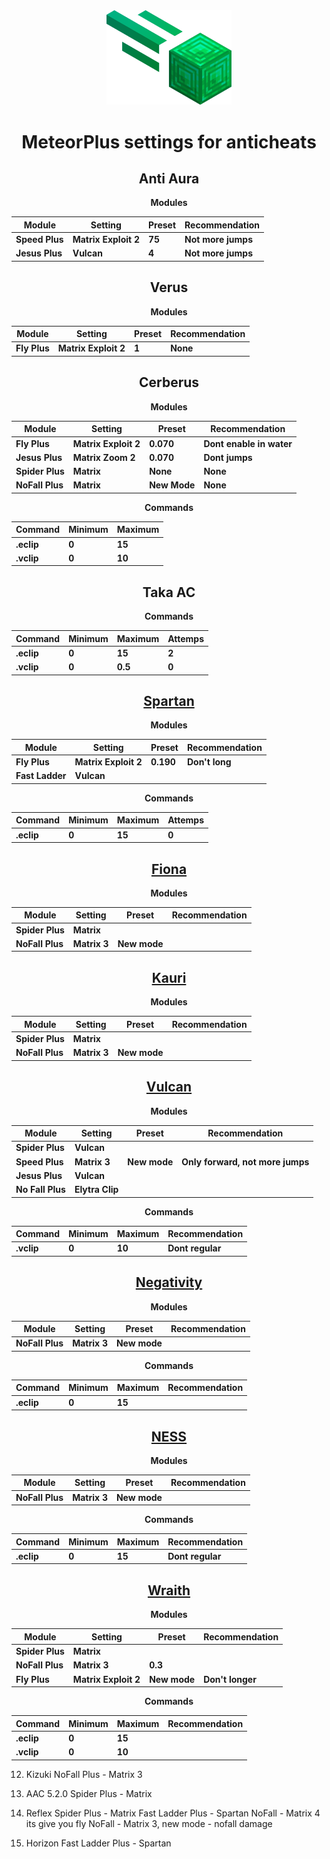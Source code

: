 
<div align="center">
	<img src="src/main/resources/assets/plus/logo.png" alt="meteor-plus" width="200px"/>
	<h1>MeteorPlus settings for anticheats</h1>
	<h2> Anti Aura </h2>
	<b>Modules</b>
	<table align="center">
    <thead>
        <tr>
            <th>Module</th>
            <th>Setting</th>
            <th>Preset</th>
            <th>Recommendation</th>
        </tr>
    </thead>
    <tbody>
        <tr>
            <td><b>Speed Plus<b></td>
             <td><b>Matrix Exploit 2<b></td>
             <td><b>75<b></td>
             <td><b>Not more jumps<b></td>
        </tr>
        <tr>
            <td><b>Jesus Plus<b></td>
             <td><b>Vulcan<b></td>
             <td><b>4<b></td>
             <td><b>Not more jumps<b></td>
        </tr>
    </tbody>
</table>
<h2> Verus </h2>
<b>Modules</b>
<table align="center">
    <thead>
        <tr>
            <th>Module</th>
            <th>Setting</th>
            <th>Preset</th>
            <th>Recommendation</th>
        </tr>
    </thead>
    <tbody>
        <tr>
            <td><b>Fly Plus<b></td>
             <td><b>Matrix Exploit 2<b></td>
             <td><b>1<b></td>
             <td><b>None<b></td>
        </tr>
    </tbody>
</table>
<h2> Cerberus</h2>
<b>Modules</b>
<table align="center">
    <thead>
        <tr>
            <th>Module</th>
            <th>Setting</th>
            <th>Preset</th>
            <th>Recommendation</th>
        </tr>
    </thead>
    <tbody>
        <tr>
            <td><b>Fly Plus<b></td>
             <td><b>Matrix Exploit 2<b></td>
             <td><b> 0.070<b></td>
             <td><b>Dont enable in water<b></td>
        </tr>
         <tr>
            <td><b>Jesus Plus<b></td>
             <td><b>Matrix Zoom 2<b></td>
             <td><b> 0.070<b></td>
             <td><b>Dont jumps<b></td>
        </tr>
         <tr>
            <td><b>Spider Plus<b></td>
             <td><b>Matrix<b></td>
             <td><b>None<b></td>
             <td><b>None<b></td>
        </tr>
         <tr>
             <td><b>NoFall Plus<b></td>
              <td><b>Matrix<b></td>
              <td><b>New Mode<b></td>
              <td><b>None<b></td>
        </tr>
    </tbody>
</table>
<b>Commands</b>
<table align="center">
    <thead>
        <tr>
            <th>Command</th>
            <th>Minimum</th>
            <th>Maximum</th>
        </tr>
    </thead>
    <tbody>
        <tr>
            <td><b>.eclip<b></td>
             <td><b>0<b></td>
             <td><b> 15<b></td>
        </tr>
        <tr>
            <td><b>.vclip <b></td>
             <td><b>0<b></td>
             <td><b> 10<b></td>
        </tr>
    </tbody>
</table>
<h2> Taka AC</h2>
<b>Commands</b>
<table align="center">
    <thead>
        <tr>
            <th>Command</th>
            <th>Minimum</th>
            <th>Maximum</th>
            <th>Attemps</th>
        </tr>
    </thead>
    <tbody>
        <tr>
            <td><b>.eclip<b></td>
             <td><b>0<b></td>
             <td><b> 15<b></td>
             <td><b> 2<b></td>
        </tr>
        <tr>
            <td><b>.vclip <b></td>
             <td><b>0<b></td>
             <td><b> 0.5<b></td>
             <td><b> 0<b></td>
        </tr>
    </tbody>
</table>
<h2> <a href="https://www.spigotmc.org/resources/spartan-anti-cheat%E2%84%A2-advanced-cheat-detection-hack-blocker-1-7-1-19-4.25638/">Spartan </a></h2>
<b>Modules</b>
<table align="center">
    <thead>
        <tr>
            <th>Module</th>
            <th>Setting</th>
            <th>Preset</th>
            <th>Recommendation</th>
        </tr>
    </thead>
    <tbody>
        <tr>
            <td><b>Fly Plus<b></td>
             <td><b>Matrix Exploit 2<b></td>
             <td><b> 0.190<b></td>
             <td><b>Don't long<b></td>
        </tr>
         <tr>
            <td><b>Fast Ladder<b></td>
             <td><b>Vulcan<b></td>
             <td><b><b></td>
             <td><b><b></td>
        </tr>
    </tbody>
</table>
<b>Commands</b>
<table align="center">
    <thead>
        <tr>
            <th>Command</th>
            <th>Minimum</th>
            <th>Maximum</th>
            <th>Attemps</th>
        </tr>
    </thead>
    <tbody>
        <tr>
            <td><b>.eclip<b></td>
             <td><b>0<b></td>
             <td><b> 15<b></td>
             <td><b> 0<b></td>
        </tr>
    </tbody>
</table>
<h2> <a href="https://github.com/funkemunky/Fiona-Anticheat/">Fiona</a></h2>
<b>Modules</b>
<table align="center">
    <thead>
        <tr>
            <th>Module</th>
            <th>Setting</th>
            <th>Preset</th>
            <th>Recommendation</th>
        </tr>
    </thead>
    <tbody>
        <tr>
            <td><b>Spider Plus<b></td>
             <td><b>Matrix<b></td>
             <td><b><b></td>
             <td><b><b></td>
        </tr>
         <tr>
            <td><b>NoFall Plus<b></td>
             <td><b>Matrix 3<b></td>
             <td><b>New mode<b></td>
             <td><b><b></td>
        </tr>
    </tbody>
</table>
<h2> <a href="https://www.spigotmc.org/resources/kauri-anticheat-best-in-class-performance-destroy-cheaters-1-7-10-1-18-1.53721/">Kauri</a></h2>
<b>Modules</b>
<table align="center">
    <thead>
        <tr>
            <th>Module</th>
            <th>Setting</th>
            <th>Preset</th>
            <th>Recommendation</th>
        </tr>
    </thead>
    <tbody>
        <tr>
            <td><b>Spider Plus<b></td>
             <td><b>Matrix<b></td>
             <td><b><b></td>
             <td><b><b></td>
        </tr>
         <tr>
            <td><b>NoFall Plus<b></td>
             <td><b>Matrix 3<b></td>
             <td><b>New mode<b></td>
             <td><b><b></td>
        </tr>
    </tbody>
</table>
<h2> <a href="https://www.spigotmc.org/resources/vulcan-anti-cheat-advanced-cheat-detection-1-7-1-19-4.83626/">Vulcan</a></h2>
<b>Modules</b>
<table align="center">
    <thead>
        <tr>
            <th>Module</th>
            <th>Setting</th>
            <th>Preset</th>
            <th>Recommendation</th>
        </tr>
    </thead>
    <tbody>
        <tr>
            <td><b>Spider Plus<b></td>
             <td><b>Vulcan<b></td>
             <td><b><b></td>
             <td><b><b></td>
        </tr>
         <tr>
            <td><b>Speed Plus<b></td>
             <td><b>Matrix 3<b></td>
             <td><b>New mode<b></td>
             <td><b>Only forward, not more jumps<b></td>
        </tr>
        <tr>
            <td><b>Jesus Plus<b></td>
             <td><b>Vulcan<b></td>
             <td><b><b></td>
             <td><b><b></td>
        </tr>
        <tr>
            <td><b>No Fall Plus<b></td>
             <td><b>Elytra Clip<b></td>
             <td><b><b></td>
             <td><b><b></td>
        </tr>
    </tbody>
</table>
<b>Commands</b>
<table align="center">
    <thead>
        <tr>
            <th>Command</th>
            <th>Minimum</th>
            <th>Maximum</th>
            <th>Recommendation</th>
        </tr>
    </thead>
    <tbody>
        <tr>
            <td><b>.vclip <b></td>
             <td><b>0<b></td>
             <td><b> 10<b></td>
             <td><b>Dont regular<b></td>
        </tr>
    </tbody>
</table>
<h2> <a href="https://www.spigotmc.org/resources/ness-anti-cheat-reloaded.75887/">Negativity</a></h2>
<b>Modules</b>
<table align="center">
    <thead>
        <tr>
            <th>Module</th>
            <th>Setting</th>
            <th>Preset</th>
            <th>Recommendation</th>
        </tr>
    </thead>
    <tbody>
        <tr>
            <td><b>NoFall Plus<b></td>
             <td><b>Matrix 3<b></td>
             <td><b>New mode<b></td>
             <td><b><b></td>
        </tr>
    </tbody>
</table>
<b>Commands</b>
<table align="center">
    <thead>
        <tr>
            <th>Command</th>
            <th>Minimum</th>
            <th>Maximum</th>
            <th>Recommendation</th>
        </tr>
    </thead>
    <tbody>
        <tr>
            <td><b>.eclip<b></td>
             <td><b>0<b></td>
             <td><b> 15<b></td>
             <td><b><b></td>
        </tr>
    </tbody>
</table>
<h2> <a href="https://www.spigotmc.org/resources/ac-negativity-spigot-1-7-1-19-sponge-bungeecord-velocity.48399/">NESS</a></h2>
<b>Modules</b>
<table align="center">
    <thead>
        <tr>
            <th>Module</th>
            <th>Setting</th>
            <th>Preset</th>
            <th>Recommendation</th>
        </tr>
    </thead>
    <tbody>
        <tr>
            <td><b>NoFall Plus<b></td>
             <td><b>Matrix 3<b></td>
             <td><b>New mode<b></td>
             <td><b><b></td>
        </tr>
    </tbody>
</table>
<b>Commands</b>
<table align="center">
    <thead>
        <tr>
            <th>Command</th>
            <th>Minimum</th>
            <th>Maximum</th>
            <th>Recommendation</th>
        </tr>
    </thead>
    <tbody>
        <tr>
            <td><b>.eclip<b></td>
             <td><b>0<b></td>
             <td><b> 15<b></td>
             <td><b>Dont regular<b></td>
        </tr>
    </tbody>
</table>
<h2> <a href="https://www.spigotmc.org/resources/%E2%9C%85-wraith-anticheat-%E2%9B%94%EF%B8%8F-haunts-every-cheater.66887/">Wraith </a></h2>
<b>Modules</b>
<table align="center">
    <thead>
        <tr>
            <th>Module</th>
            <th>Setting</th>
            <th>Preset</th>
            <th>Recommendation</th>
        </tr>
    </thead>
    <tbody>
        <tr>
            <td><b>Spider Plus<b></td>
             <td><b>Matrix<b></td>
             <td><b><b></td>
             <td><b><b></td>
        </tr>
        <tr>
            <td><b>NoFall Plus<b></td>
             <td><b>Matrix 3<b></td>
             <td><b>0.3<b></td>
             <td><b><b></td>
        </tr>
        <tr>
            <td><b>Fly Plus<b></td>
             <td><b>Matrix Exploit 2<b></td>
             <td><b>New mode<b></td>
             <td><b>Don't longer<b></td>
        </tr>
    </tbody>
</table>
<b>Commands</b>
<table align="center">
    <thead>
        <tr>
            <th>Command</th>
            <th>Minimum</th>
            <th>Maximum</th>
            <th>Recommendation</th>
        </tr>
    </thead>
    <tbody>
        <tr>
            <td><b>.eclip<b></td>
             <td><b>0<b></td>
             <td><b> 15<b></td>
             <td><b><b></td>
        </tr>
        <tr>
            <td><b>.vclip <b></td>
             <td><b>0<b></td>
             <td><b> 10<b></td>
             <td><b><b></td>
        </tr>
    </tbody>
</table>
</div>

12. Kizuki
NoFall Plus - Matrix 3

13. AAC 5.2.0
Spider Plus - Matrix

14. Reflex
Spider Plus - Matrix
Fast Ladder Plus - Spartan
NoFall - Matrix 4 its give you fly
NoFall - Matrix 3, new mode - nofall damage

15. Horizon
Fast Ladder Plus - Spartan
